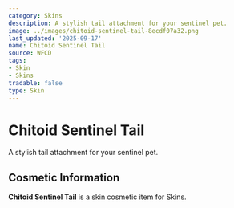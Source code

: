 ```yaml
---
category: Skins
description: A stylish tail attachment for your sentinel pet.
image: ../images/chitoid-sentinel-tail-8ecdf07a32.png
last_updated: '2025-09-17'
name: Chitoid Sentinel Tail
source: WFCD
tags:
- Skin
- Skins
tradable: false
type: Skin
---
```


# Chitoid Sentinel Tail

A stylish tail attachment for your sentinel pet.

## Cosmetic Information

**Chitoid Sentinel Tail** is a skin cosmetic item for Skins.

